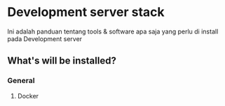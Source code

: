 # Development server stack
Ini adalah panduan tentang tools & software apa saja yang perlu di install pada Development server

## What's will be installed?
### General
1. Docker
